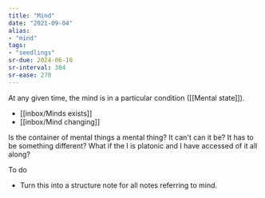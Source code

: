 ```yaml
---
title: "Mind"
date: "2021-09-04"
alias:
- "mind"
tags:
- "seedlings"
sr-due: 2024-06-10
sr-interval: 304
sr-ease: 270
---
```


At any given time, the mind is in a particular condition ([[Mental state]]).

- [[inbox/Minds exists]]
- [[inbox/Mind changing]]

Is the container of mental things a mental thing? It can't can it be? It has to be something different? What if the I is platonic and I have accessed of it all along?

To do
- Turn this into a structure note for all notes referring to mind.

